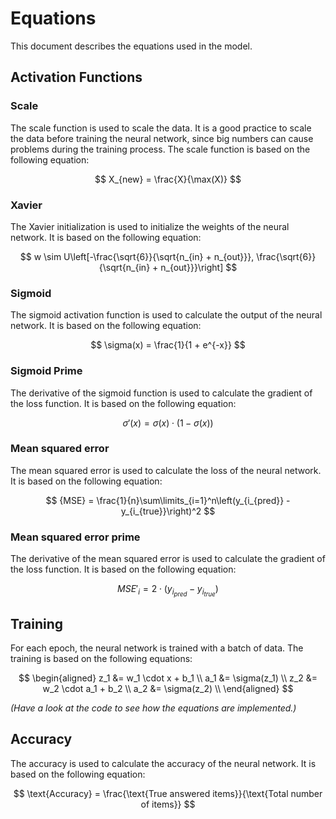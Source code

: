 # Equations

This document describes the equations used in the model.

## Activation Functions

### Scale

The scale function is used to scale the data. It is a good practice to scale the data before training the neural network, since big numbers can cause problems during the training process. The scale function is based on the following equation:

$$
X_{new} = \frac{X}{\max(X)}
$$

### Xavier

The Xavier initialization is used to initialize the weights of the neural network. It is based on the following equation:

$$
 w \sim U\left[-\frac{\sqrt{6}}{\sqrt{n_{in} + n_{out}}}, \frac{\sqrt{6}}{\sqrt{n_{in} + n_{out}}}\right]
$$

### Sigmoid

The sigmoid activation function is used to calculate the output of the neural network. It is based on the following equation:

$$
\sigma(x) = \frac{1}{1 + e^{-x}}
$$

### Sigmoid Prime

The derivative of the sigmoid function is used to calculate the gradient of the loss function. It is based on the following equation:

$$
\sigma'(x) = \sigma(x) \cdot (1 - \sigma(x))
$$

### Mean squared error

The mean squared error is used to calculate the loss of the neural network. It is based on the following equation:

$$
{MSE} = \frac{1}{n}\sum\limits_{i=1}^n\left(y_{i_{pred}} - y_{i_{true}}\right)^2
$$

### Mean squared error prime

The derivative of the mean squared error is used to calculate the gradient of the loss function. It is based on the following equation:

$$
{MSE}'_i = 2 \cdot \left(y_{i_{pred}} - y_{i_{true}}\right)
$$

## Training

For each epoch, the neural network is trained with a batch of data. The training is based on the following equations:

$$
\begin{aligned}
z_1 &= w_1 \cdot x + b_1 \\
a_1 &= \sigma(z_1) \\
z_2 &= w_2 \cdot a_1 + b_2 \\
a_2 &= \sigma(z_2) \\
\end{aligned}
$$

_(Have a look at the code to see how the equations are implemented.)_

## Accuracy

The accuracy is used to calculate the accuracy of the neural network. It is based on the following equation:

$$
\text{Accuracy} = \frac{\text{True answered items}}{\text{Total number of items}}
$$
